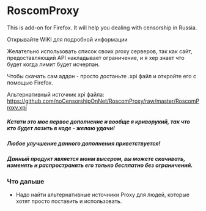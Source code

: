 RoscomProxy
===========

This is add-on for Firefox. It will help you dealing with censorship in Russia.

Открывайте WIKI для подробной информации

Желательно использовать список своих proxy серверов, так как сайт, предоставляющий API накладывает ограничение, и я хер знает что будет когда лимит будет исчерпан.

Чтобы скачать сам аддон - просто достаньте .xpi файл и откройте его с помощью Firefox.

Альтернативный источник xpi файла: https://github.com/noCensorshipOnNet/RoscomProxy/raw/master/RoscomProxy.xpi

##### Кстати это мое первое дополнение и вообще я криворукий, так что кто будет лазить в коде - желаю удачи!

##### Любое улучшение данного дополнения приветствуется!

##### Данный продукт является моим высером, вы можете скачивать, изменять и распространять его _только_ бесплатно без ограничений.

### Что дальше
* Надо найти альтернативные источники Proxy для людей, которые хотят просто поставить и использовать.
